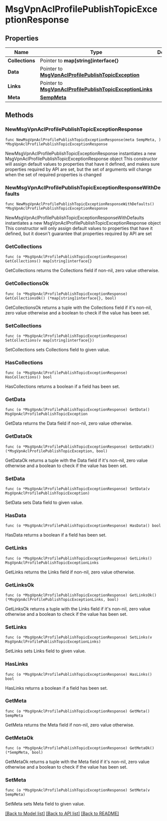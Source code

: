 # MsgVpnAclProfilePublishTopicExceptionResponse

## Properties

Name | Type | Description | Notes
------------ | ------------- | ------------- | -------------
**Collections** | Pointer to **map[string]interface{}** |  | [optional] 
**Data** | Pointer to [**MsgVpnAclProfilePublishTopicException**](MsgVpnAclProfilePublishTopicException.md) |  | [optional] 
**Links** | Pointer to [**MsgVpnAclProfilePublishTopicExceptionLinks**](MsgVpnAclProfilePublishTopicExceptionLinks.md) |  | [optional] 
**Meta** | [**SempMeta**](SempMeta.md) |  | 

## Methods

### NewMsgVpnAclProfilePublishTopicExceptionResponse

`func NewMsgVpnAclProfilePublishTopicExceptionResponse(meta SempMeta, ) *MsgVpnAclProfilePublishTopicExceptionResponse`

NewMsgVpnAclProfilePublishTopicExceptionResponse instantiates a new MsgVpnAclProfilePublishTopicExceptionResponse object
This constructor will assign default values to properties that have it defined,
and makes sure properties required by API are set, but the set of arguments
will change when the set of required properties is changed

### NewMsgVpnAclProfilePublishTopicExceptionResponseWithDefaults

`func NewMsgVpnAclProfilePublishTopicExceptionResponseWithDefaults() *MsgVpnAclProfilePublishTopicExceptionResponse`

NewMsgVpnAclProfilePublishTopicExceptionResponseWithDefaults instantiates a new MsgVpnAclProfilePublishTopicExceptionResponse object
This constructor will only assign default values to properties that have it defined,
but it doesn't guarantee that properties required by API are set

### GetCollections

`func (o *MsgVpnAclProfilePublishTopicExceptionResponse) GetCollections() map[string]interface{}`

GetCollections returns the Collections field if non-nil, zero value otherwise.

### GetCollectionsOk

`func (o *MsgVpnAclProfilePublishTopicExceptionResponse) GetCollectionsOk() (*map[string]interface{}, bool)`

GetCollectionsOk returns a tuple with the Collections field if it's non-nil, zero value otherwise
and a boolean to check if the value has been set.

### SetCollections

`func (o *MsgVpnAclProfilePublishTopicExceptionResponse) SetCollections(v map[string]interface{})`

SetCollections sets Collections field to given value.

### HasCollections

`func (o *MsgVpnAclProfilePublishTopicExceptionResponse) HasCollections() bool`

HasCollections returns a boolean if a field has been set.

### GetData

`func (o *MsgVpnAclProfilePublishTopicExceptionResponse) GetData() MsgVpnAclProfilePublishTopicException`

GetData returns the Data field if non-nil, zero value otherwise.

### GetDataOk

`func (o *MsgVpnAclProfilePublishTopicExceptionResponse) GetDataOk() (*MsgVpnAclProfilePublishTopicException, bool)`

GetDataOk returns a tuple with the Data field if it's non-nil, zero value otherwise
and a boolean to check if the value has been set.

### SetData

`func (o *MsgVpnAclProfilePublishTopicExceptionResponse) SetData(v MsgVpnAclProfilePublishTopicException)`

SetData sets Data field to given value.

### HasData

`func (o *MsgVpnAclProfilePublishTopicExceptionResponse) HasData() bool`

HasData returns a boolean if a field has been set.

### GetLinks

`func (o *MsgVpnAclProfilePublishTopicExceptionResponse) GetLinks() MsgVpnAclProfilePublishTopicExceptionLinks`

GetLinks returns the Links field if non-nil, zero value otherwise.

### GetLinksOk

`func (o *MsgVpnAclProfilePublishTopicExceptionResponse) GetLinksOk() (*MsgVpnAclProfilePublishTopicExceptionLinks, bool)`

GetLinksOk returns a tuple with the Links field if it's non-nil, zero value otherwise
and a boolean to check if the value has been set.

### SetLinks

`func (o *MsgVpnAclProfilePublishTopicExceptionResponse) SetLinks(v MsgVpnAclProfilePublishTopicExceptionLinks)`

SetLinks sets Links field to given value.

### HasLinks

`func (o *MsgVpnAclProfilePublishTopicExceptionResponse) HasLinks() bool`

HasLinks returns a boolean if a field has been set.

### GetMeta

`func (o *MsgVpnAclProfilePublishTopicExceptionResponse) GetMeta() SempMeta`

GetMeta returns the Meta field if non-nil, zero value otherwise.

### GetMetaOk

`func (o *MsgVpnAclProfilePublishTopicExceptionResponse) GetMetaOk() (*SempMeta, bool)`

GetMetaOk returns a tuple with the Meta field if it's non-nil, zero value otherwise
and a boolean to check if the value has been set.

### SetMeta

`func (o *MsgVpnAclProfilePublishTopicExceptionResponse) SetMeta(v SempMeta)`

SetMeta sets Meta field to given value.



[[Back to Model list]](../README.md#documentation-for-models) [[Back to API list]](../README.md#documentation-for-api-endpoints) [[Back to README]](../README.md)


